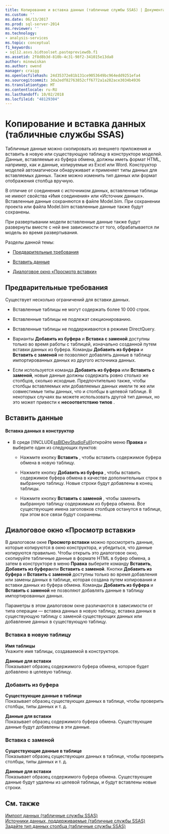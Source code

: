 ```yaml
---
title: Копирование и вставка данных (табличные службы SSAS) | Документация Майкрософт
ms.custom: ''
ms.date: 06/13/2017
ms.prod: sql-server-2014
ms.reviewer: ''
ms.technology:
- analysis-services
ms.topic: conceptual
f1_keywords:
- sql12.asvs.bidtoolset.pastepreviewdb.f1
ms.assetid: 2f8d8b3d-810b-4c31-98f2-341015e13da8
author: minewiskan
ms.author: owend
manager: craigg
ms.openlocfilehash: 24d35372e81b131ce9053649bc964edd9251efa4
ms.sourcegitcommit: 3da2edf82763852cff6772a1a282ace3034b4936
ms.translationtype: MT
ms.contentlocale: ru-RU
ms.lasthandoff: 10/02/2018
ms.locfileid: "48129304"
---
```

# <a name="copy-and-paste-data-ssas-tabular"></a>Копирование и вставка данных (табличные службы SSAS)
  Табличные данные можно скопировать из внешнего приложения и вставить в новую или существующую таблицу в конструкторе моделей. Данные, вставляемые из буфера обмена, должны иметь формат HTML, например, как и данные, копируемые из Excel или Word. Конструктор моделей автоматически обнаруживает и применяет типы данных для вставляемых данных. Также можно изменить тип данных или формат отображения столбца вручную.  
  
 В отличие от соединения с источником данных, вставленные таблицы не имеют свойства «Имя соединения» или «Источник данных». Вставленные данные сохраняются в файле Model.bim. При сохранении проекта или файла Model.bim вставленные данные также будут сохранены.  
  
 При развертывании модели вставленные данные также будут развернуты вместе с ней вне зависимости от того, обрабатывается ли модель во время развертывания.  
  
 Разделы данной темы:  
  
-   [Предварительные требования](#bkmk_prerequisites)  
  
-   [Вставить данные](#bkmk_paste_data)  
  
-   [Диалоговое окно «Просмотр вставки»](#bkmk_paste_preview)  
  
##  <a name="bkmk_prerequisites"></a> Предварительные требования  
 Существует несколько ограничений для вставки данных.  
  
-   Вставленные таблицы не могут содержать более 10 000 строк.  
  
-   Вставленные таблицы не подлежат секционированию.  
  
-   Вставленные таблицы не поддерживаются в режиме DirectQuery.  
  
-   Варианты **Добавить из буфера** и **Вставка с заменой** доступны только во время работы с таблицей, изначально созданной путем вставки данных из буфера. Команды **Добавить из буфера** и **Вставить с заменой** не позволяют добавлять данные в таблицу импортированных данных из другого источника данных.  
  
-   Если используется команда **Добавить из буфера** или **Вставить с заменой**, новые данные должны содержать ровно столько же столбцов, сколько исходные. Предпочтительно также, чтобы столбцы вставляемых или добавляемых данных имели те же или совместимые типы данных, что и столбцы в целевой таблице. В некоторых случаях вы можете использовать другой тип данных, но это может привести к **несоответствию типов** .  
  
##  <a name="bkmk_paste_data"></a> Вставить данные  
  
#### <a name="to-paste-data-into-the-designer"></a>Вставка данных в конструктор  
  
-   В среде [!INCLUDE[ssBIDevStudioFull](../includes/ssbidevstudiofull-md.md)]откройте меню **Правка** и выберите один из следующих пунктов:  
  
    -   Нажмите кнопку **Вставить** , чтобы вставить содержимое буфера обмена в новую таблицу.  
  
    -   Нажмите кнопку **Добавить из буфера** , чтобы вставить содержимое буфера обмена в качестве дополнительных строк в выбранную таблицу. Новые строки будут добавлены в конец таблицы.  
  
    -   Нажмите кнопку **Вставить с заменой** , чтобы заменить выбранную таблицу содержимым из буфера обмена. Все существующие имена заголовков столбцов останутся в таблице, при этом все связи будут сохранены.  
  
##  <a name="bkmk_paste_preview"></a> Диалоговое окно «Просмотр вставки»  
 В диалоговом окне **Просмотр вставки** можно просмотреть данные, которые копируются в окно конструктора, и убедиться, что данные копируются правильно. Чтобы открыть это диалоговое окно, скопируйте табличные данные в формате HTML в буфер обмена, а затем в конструкторе в меню **Правка** выберите команду **Вставить**, **Добавить из буфера**или **Вставить с заменой**. Кнопки **Добавить из буфера** и **Вставить с заменой** доступны только во время добавления или замены данных в таблице, которая создана путем копирования и вставки данных из буфера обмена. Команды **Добавить из буфера** и **Вставить с заменой** не позволяют добавлять данные в таблицу импортированных данных.  
  
 Параметры в этом диалоговом окне различаются в зависимости от типа операции — вставка данных в новую таблицу, вставка данных в существующую таблицу с заменой существующих данных или добавление данных в существующую таблицу.  
  
### <a name="paste-to-new-table"></a>Вставка в новую таблицу  
 **Имя таблицы**  
 Укажите имя таблицы, создаваемой в конструкторе.  
  
 **Данные для вставки**  
 Показывает образец содержимого буфера обмена, которое будет добавлено в целевую таблицу.  
  
### <a name="paste-append"></a>Добавить из буфера  
 **Существующие данные в таблице**  
 Показывает образец существующих данных в таблице, чтобы проверить столбцы, типы данных и т. д.  
  
 **Данные для вставки**  
 Показывает образец содержимого буфера обмена. Существующие данные будут добавлены в эти данные.  
  
### <a name="paste-replace"></a>Вставка с заменой  
 **Существующие данные в таблице**  
 Показывает образец существующих данных в таблице, чтобы проверить столбцы, типы данных и т. д.  
  
 **Данные для вставки**  
 Показывает образец содержимого буфера обмена. Существующие данные будут удалены из целевой таблицы, и будут вставлены новые строки.  
  
## <a name="see-also"></a>См. также  
 [Импорт данных &#40;табличные службы SSAS&#41;](import-data-ssas-tabular.md)   
 [Источники данных, поддерживаемые &#40;табличные службы SSAS&#41;](tabular-models/data-sources-supported-ssas-tabular.md)   
 [Задайте тип данных столбца &#40;табличные службы SSAS&#41;](tabular-models/set-the-data-type-of-a-column-ssas-tabular.md)  
  
  
